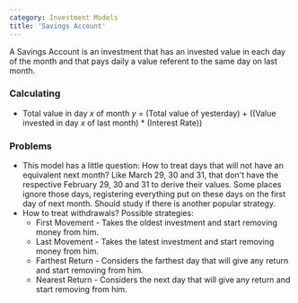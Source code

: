 ```yaml
---
category: Investment Models
title: 'Savings Account'
---
```


A Savings Account is an investment that has an invested value in each day of the month and that pays daily a value referent to the same day on last month.

### Calculating

<!-- TODO Make it LaTeX later -->
* Total value in day *x* of month *y* = (Total value of yesterday) + ((Value invested in day *x* of last month) * (Interest Rate))

### Problems

* This model has a little question: How to treat days that will not have an equivalent next month? Like March 29, 30 and 31, that don't have the respective February 29, 30 and 31 to derive their values. Some places ignore those days, registering everything put on these days on the first day of next month. Should study if there is another popular strategy.
* How to treat withdrawals? Possible strategies:
    * First Movement - Takes the oldest investment and start removing money from him.
    * Last Movement - Takes the latest investment and start removing money from him.
    * Farthest Return - Considers the farthest day that will give any return and start removing from him.
    * Nearest Return - Considers the next day that will give any return and start removing from him.
